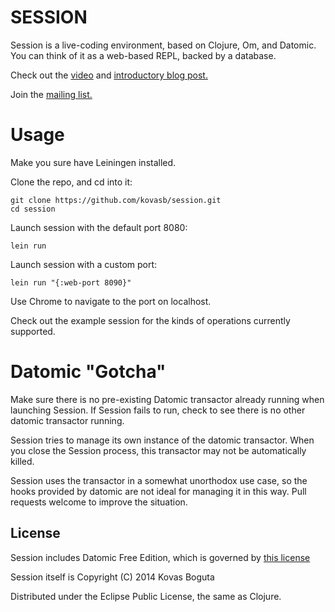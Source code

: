 # SESSION

Session is a live-coding environment, based on Clojure, Om, and Datomic. You can think of it as a web-based REPL, backed by a database.

Check out the [video](https://vimeo.com/89899023) and [introductory blog post.](https://medium.com/p/1a12997a5f70)

Join the [mailing list.](https://groups.google.com/forum/#!forum/session-platform)

# Usage

Make you sure have Leiningen installed. 

Clone the repo, and cd into it:

    git clone https://github.com/kovasb/session.git
    cd session

Launch session with the default port 8080:

    lein run

Launch session with a custom port:

    lein run "{:web-port 8090}"

Use Chrome to navigate to the port on localhost.

Check out the example session for the kinds of operations currently supported.

# Datomic "Gotcha"

Make sure there is no pre-existing Datomic transactor already running when launching Session. If Session fails to run, check to see there is no other datomic transactor running. 

Session tries to manage its own instance of the datomic transactor. When you close the Session process, this transactor may not be automatically killed. 

Session uses the transactor in a somewhat unorthodox use case, so the hooks provided by datomic are not ideal for managing it in this way. Pull requests welcome to improve the situation.

## License

Session includes Datomic Free Edition, which is governed by [this license](https://github.com/kovasb/session/blob/master/vendor/datomic-free-0.9.4556/LICENSE)

Session itself is Copyright (C) 2014 Kovas Boguta

Distributed under the Eclipse Public License, the same as Clojure.
